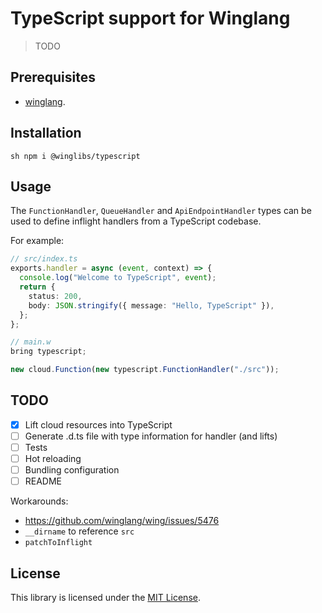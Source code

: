 # TypeScript support for Winglang

> TODO

## Prerequisites

* [winglang](https://winglang.io).

## Installation

`sh
npm i @winglibs/typescript
`

## Usage

The `FunctionHandler`, `QueueHandler` and `ApiEndpointHandler` types can be used to define inflight
handlers from a TypeScript codebase.

For example:

```ts
// src/index.ts
exports.handler = async (event, context) => {
  console.log("Welcome to TypeScript", event);
  return {
    status: 200,
    body: JSON.stringify({ message: "Hello, TypeScript" }),
  };
};
```

```js
// main.w
bring typescript;

new cloud.Function(new typescript.FunctionHandler("./src"));
```

## TODO

- [x] Lift cloud resources into TypeScript
- [ ] Generate .d.ts file with type information for handler (and lifts)
- [ ] Tests
- [ ] Hot reloading
- [ ] Bundling configuration
- [ ] README

Workarounds:

* https://github.com/winglang/wing/issues/5476
* `__dirname` to reference `src`
* `patchToInflight`

## License

This library is licensed under the [MIT License](./LICENSE).
